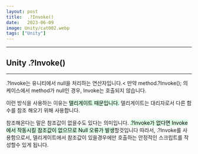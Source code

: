 ```yaml
---
layout: post
title:  .?Invoke()
date:   2023-06-09
image: Unity/cat002.webp
tags: ["Unity"]
---
```


---
## Unity .?Invoke()
---



.?Invoke는 유니티에서 null을 처리하는 연산자입니다.<
만약 method.?Invoke(); 의 케이스에서 method가 null인 경우,
Invoke는 호출되지 않습니다.

이런 방식을 사용하는 이유는 <mark style='background-color: #dcffe4'>델리게이트 때문입니다.</mark>
델리게이트는 대리자로서 다른 함수를 참조 해오기 위해 사용합니다.


참조해온다는 말은 참조값이 없을수도 있다는 의미입니다.
<mark style='background-color: #dcffe4'>.?Invoke가 없다면 Invoke에서 작동시킬 참조값이 없으므로 Null 오류가 발생</mark>할것입니다
따라서, .?Invoke를 사용함으로서, 델리게이트에서 참조값이 있을경우에만 호출하는
안정적인 스크립트를 작성할수 있게 됩니다.

